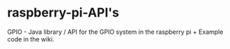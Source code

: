 # raspberry-pi-API's


GPIO - Java library / API for the GPIO system in the raspberry pi + Example code in the wiki.
